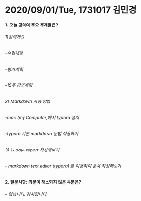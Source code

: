 # 2020/09/01/Tue, 1731017 김민경

#### 1. 오늘 강의의 주요 주제들은?

###### 1)강의개요

###### -수업내용

###### -평가계획

###### -15주 강의계획



###### 2) Markdown 사용 방법

###### -mac (my Computer)에서 typora 설치

###### -typora 기본 markdown 문법 적용하기



###### 3) 1- day- report 작성해보기

###### - markdown text editor (typora) 를 이용하여 문서 작성해보기



#### 2. 질문사항: 의문이 해소되지 않은 부분은?



###### - 없습니다. 감사합니다.

